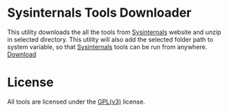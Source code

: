 ﻿# Sysinternals Tools Downloader
This utility downloads the all the tools from [Sysinternals](https://technet.microsoft.com/en-us/sysinternals/bb545021.aspx) website and unzip in selected directory. This utility will also add the selected folder path to system variable, so that [Sysinternals](https://technet.microsoft.com/en-us/sysinternals/bb545021.aspx) tools can be run from anywhere. [Download]("https://github.com/abhishekgoenka/tools-and-utilities/blob/master/tools/binaries/SysinternalsToolDownloader.exe")

# License
All tools are licensed under the [GPL(v3)](https://www.gnu.org/licenses/gpl-3.0.en.html) license.